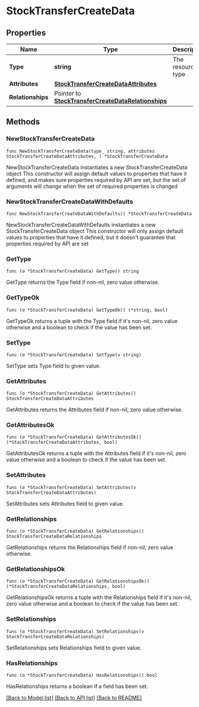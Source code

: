 # StockTransferCreateData

## Properties

Name | Type | Description | Notes
------------ | ------------- | ------------- | -------------
**Type** | **string** | The resource&#39;s type | 
**Attributes** | [**StockTransferCreateDataAttributes**](StockTransferCreateDataAttributes.md) |  | 
**Relationships** | Pointer to [**StockTransferCreateDataRelationships**](StockTransferCreateDataRelationships.md) |  | [optional] 

## Methods

### NewStockTransferCreateData

`func NewStockTransferCreateData(type_ string, attributes StockTransferCreateDataAttributes, ) *StockTransferCreateData`

NewStockTransferCreateData instantiates a new StockTransferCreateData object
This constructor will assign default values to properties that have it defined,
and makes sure properties required by API are set, but the set of arguments
will change when the set of required properties is changed

### NewStockTransferCreateDataWithDefaults

`func NewStockTransferCreateDataWithDefaults() *StockTransferCreateData`

NewStockTransferCreateDataWithDefaults instantiates a new StockTransferCreateData object
This constructor will only assign default values to properties that have it defined,
but it doesn't guarantee that properties required by API are set

### GetType

`func (o *StockTransferCreateData) GetType() string`

GetType returns the Type field if non-nil, zero value otherwise.

### GetTypeOk

`func (o *StockTransferCreateData) GetTypeOk() (*string, bool)`

GetTypeOk returns a tuple with the Type field if it's non-nil, zero value otherwise
and a boolean to check if the value has been set.

### SetType

`func (o *StockTransferCreateData) SetType(v string)`

SetType sets Type field to given value.


### GetAttributes

`func (o *StockTransferCreateData) GetAttributes() StockTransferCreateDataAttributes`

GetAttributes returns the Attributes field if non-nil, zero value otherwise.

### GetAttributesOk

`func (o *StockTransferCreateData) GetAttributesOk() (*StockTransferCreateDataAttributes, bool)`

GetAttributesOk returns a tuple with the Attributes field if it's non-nil, zero value otherwise
and a boolean to check if the value has been set.

### SetAttributes

`func (o *StockTransferCreateData) SetAttributes(v StockTransferCreateDataAttributes)`

SetAttributes sets Attributes field to given value.


### GetRelationships

`func (o *StockTransferCreateData) GetRelationships() StockTransferCreateDataRelationships`

GetRelationships returns the Relationships field if non-nil, zero value otherwise.

### GetRelationshipsOk

`func (o *StockTransferCreateData) GetRelationshipsOk() (*StockTransferCreateDataRelationships, bool)`

GetRelationshipsOk returns a tuple with the Relationships field if it's non-nil, zero value otherwise
and a boolean to check if the value has been set.

### SetRelationships

`func (o *StockTransferCreateData) SetRelationships(v StockTransferCreateDataRelationships)`

SetRelationships sets Relationships field to given value.

### HasRelationships

`func (o *StockTransferCreateData) HasRelationships() bool`

HasRelationships returns a boolean if a field has been set.


[[Back to Model list]](../README.md#documentation-for-models) [[Back to API list]](../README.md#documentation-for-api-endpoints) [[Back to README]](../README.md)



